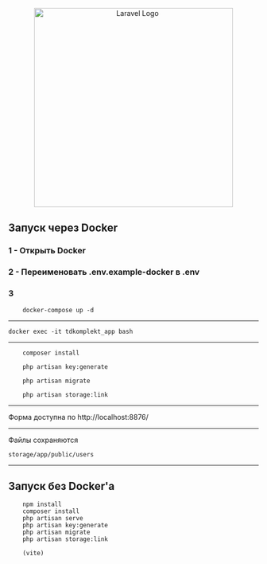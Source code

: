 <p align="center"><a href="https://laravel.com" target="_blank"><img src="https://raw.githubusercontent.com/laravel/art/master/logo-lockup/5%20SVG/2%20CMYK/1%20Full%20Color/laravel-logolockup-cmyk-red.svg" width="400" alt="Laravel Logo"></a></p>

## Запуск через Docker

### 1 - Открыть Docker
### 2 - Переименовать .env.example-docker в .env
### 3
        docker-compose up -d
----

    docker exec -it tdkomplekt_app bash

----

        composer install

        php artisan key:generate

        php artisan migrate

        php artisan storage:link

----
Форма доступна по http://localhost:8876/

---
Файлы сохраняются 

    storage/app/public/users

----


## Запуск без Docker'a

        npm install
        composer install
        php artisan serve
        php artisan key:generate
        php artisan migrate
        php artisan storage:link

        (vite)
